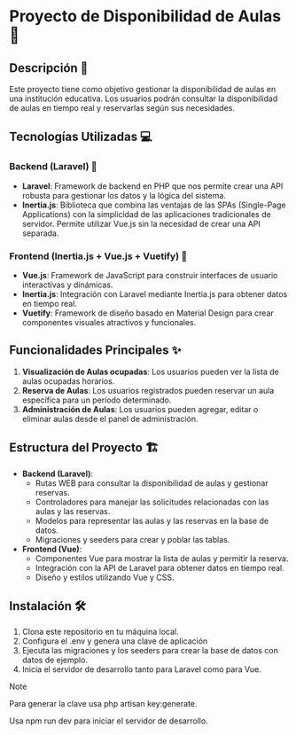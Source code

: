 # Proyecto de Disponibilidad de Aulas 🏫

## Descripción 📝
Este proyecto tiene como objetivo gestionar la disponibilidad de aulas en una institución educativa. Los usuarios podrán consultar la disponibilidad de aulas en tiempo real y reservarlas según sus necesidades.

## Tecnologías Utilizadas 💻
### Backend (Laravel) 🚀
- **Laravel**: Framework de backend en PHP que nos permite crear una API robusta para gestionar los datos y la lógica del sistema.
- **Inertia.js**: Biblioteca que combina las ventajas de las SPAs (Single-Page Applications) con la simplicidad de las aplicaciones tradicionales de servidor. Permite utilizar Vue.js sin la necesidad de crear una API separada.

### Frontend (Inertia.js + Vue.js + Vuetify) 🎨
- **Vue.js**: Framework de JavaScript para construir interfaces de usuario interactivas y dinámicas.
- **Inertia.js**: Integración con Laravel mediante Inertia.js para obtener datos en tiempo real.
- **Vuetify**: Framework de diseño basado en Material Design para crear componentes visuales atractivos y funcionales.


## Funcionalidades Principales ✨
1. **Visualización de Aulas ocupadas**: Los usuarios pueden ver la lista de aulas ocupadas horarios.
2. **Reserva de Aulas**: Los usuarios registrados pueden reservar un aula específica para un período determinado.
3. **Administración de Aulas**: Los usuarios pueden agregar, editar o eliminar aulas desde el panel de administración.

## Estructura del Proyecto 🏗️
- **Backend (Laravel)**:
    - Rutas WEB para consultar la disponibilidad de aulas y gestionar reservas.
    - Controladores para manejar las solicitudes relacionadas con las aulas y las reservas.
    - Modelos para representar las aulas y las reservas en la base de datos.
    - Migraciones y seeders para crear y poblar las tablas.
- **Frontend (Vue)**:
    - Componentes Vue para mostrar la lista de aulas y permitir la reserva.
    - Integración con la API de Laravel para obtener datos en tiempo real.
    - Diseño y estilos utilizando Vue y CSS.

## Instalación 🛠️
1. Clona este repositorio en tu máquina local.
2. Configura el .env y genera una clave de aplicación
2. Ejecuta las migraciones y los seeders para crear la base de datos con datos de ejemplo.
3. Inicia el servidor de desarrollo tanto para Laravel como para Vue.
> [!NOTE]
> Para generar la clave usa php artisan key:generate.
>
> Usa npm run dev para iniciar el servidor de desarrollo.
